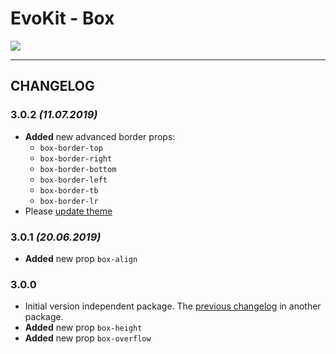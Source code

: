 [create_theme]: /docs/base/theme.md

# EvoKit - Box

[![](https://img.shields.io/npm/v/evokit-box.svg)](https://www.npmjs.com/package/evokit-box)

---

## CHANGELOG

### 3.0.2 *(11.07.2019)*

- **Added** new advanced border props:
    - `box-border-top`
    - `box-border-right`
    - `box-border-bottom`
    - `box-border-left`
    - `box-border-tb`
    - `box-border-lr`
- Please [update theme][create_theme]

### 3.0.1 *(20.06.2019)*

- **Added** new prop `box-align`

### 3.0.0

- Initial version independent package. The [previous changelog](/packages/evokit/CHANGELOG.md) in another package.
- **Added** new prop `box-height`
- **Added** new prop `box-overflow`
